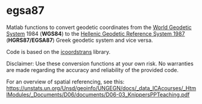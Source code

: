 # egsa87
Matlab functions to convert geodetic coordinates from the [World Geodetic System](https://en.wikipedia.org/wiki/World_Geodetic_System) 1984 (**WGS84**) to the [Hellenic Geodetic Reference System 1987](https://en.wikipedia.org/wiki/Hellenic_Geodetic_Reference_System_1987) (**HGRS87/EGSA87**) Greek geodetic system and vice versa.

Code is based on the [icoordstrans](https://github.com/skozan/icoordstrans) library.

Disclaimer: Use these conversion functions at your own risk. No warranties are made regarding the accuracy and reliability of the provided code. 


For an overview of spatial referencing, see this: https://unstats.un.org/Unsd/geoinfo/UNGEGN/docs/_data_ICAcourses/_HtmlModules/_Documents/D06/documents/D06-03_KnippersPPTeaching.pdf
